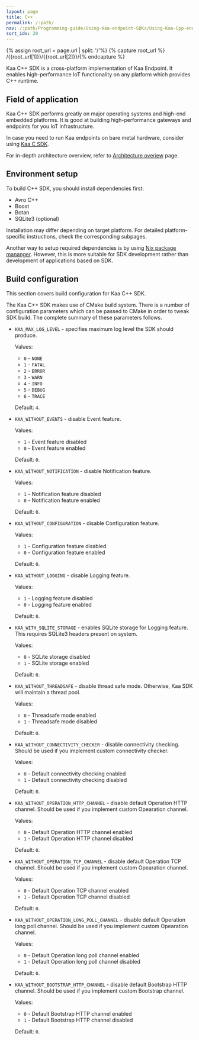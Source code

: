 ```yaml
---
layout: page
title: C++
permalink: /:path/
nav: /:path/Programming-guide/Using-Kaa-endpoint-SDKs/Using-Kaa-Cpp-endpoint-SDK
sort_idx: 20
---
```


{% assign root_url = page.url | split: '/'%}
{% capture root_url  %} /{{root_url[1]}}/{{root_url[2]}}/{% endcapture %}

Kaa C++ SDK is a cross-platform implementation of Kaa Endpoint.
It enables high-performance IoT functionality on any platform which provides C++ runtime.

## Field of application

Kaa C++ SDK performs greatly on major operating systems and high-end embedded platforms.
It is good at building high-performance gateways and endpoints for you IoT infrastructure.

In case you need to run Kaa endpoints on bare metal hardware, consider using [Kaa C SDK]({{root_url}}/Programming-guide/Using-Kaa-endpoint-SDKs/C).

For in-depth architecture overview, refer to [Architecture overiew]({{root_url}}/Customization-guide/Endpoint-SDKs/C++-SDK/Architecture-overview/) page.

## Environment setup

To build C++ SDK, you should install dependencies first:

* Avro C++
* Boost
* Botan
* SQLite3 (optional)

Installation may differ depending on target platform.
For detailed platform-specific instructions, check the corresponding subpages.

Another way to setup required dependencies is by using [Nix package mananger]({{root_url}}/Customization-guide/Endpoint-SDKs/C-SDK/Environment-setup/Nix-guide).
However, this is more suitable for SDK development rather than development of applications based on SDK.

## Build configuration

This section covers build configuration for Kaa C++ SDK.

The Kaa C++ SDK makes use of CMake build system. There is a number of configuration parameters which can be passed to CMake in order to tweak SDK build.
The complete summary of these parameters follows.

* `KAA_MAX_LOG_LEVEL` - specifies maximum log level the SDK should produce.

    Values:

    * `0` - `NONE`
    * `1` - `FATAL`
    * `2` - `ERROR`
    * `3` - `WARN`
    * `4` - `INFO`
    * `5` - `DEBUG`
    * `6` - `TRACE`

    Default: `4`.

* `KAA_WITHOUT_EVENTS` - disable Event feature.

    Values:

    * `1` - Event feature disabled
    * `0` - Event feature enabled

    Default: `0`.

* `KAA_WITHOUT_NOTIFICATION` - disable Notification feature.

    Values:

    * `1` - Notification feature disabled
    * `0` - Notification feature enabled

    Default: `0`.

* `KAA_WITHOUT_CONFIGURATION` - disable Configuration feature.

    Values:

    * `1` - Configuration feature disabled
    * `0` - Configuration feature enabled

    Default: `0`.

* `KAA_WITHOUT_LOGGING` - disable Logging feature.

    Values:

    * `1` - Logging feature disabled
    * `0` - Logging feature enabled

    Default: `0`.

* `KAA_WITH_SQLITE_STORAGE` - enables SQLite storage for Logging feature.
This requires SQLite3 headers present on system.

    Values:

    * `0` - SQLite storage disabled
    * `1` - SQLite storage enabled

    Default: `0`.

* `KAA_WITHOUT_THREADSAFE` - disable thread safe mode. Otherwise, Kaa SDK will maintain a thread pool.

    Values:

    * `0` - Threadsafe mode enabled
    * `1` - Threadsafe mode disabled
    
    Default: `0`.

* `KAA_WITHOUT_CONNECTIVITY_CHECKER` - disable connectivity checking. Should be used if you implement custom connectivity checker.
    
    Values:

    * `0` - Default connectivity checking enabled
    * `1` - Default connectivity checking disabled
    
    Default: `0`.

* `KAA_WITHOUT_OPERATION_HTTP_CHANNEL` - disable default Operation HTTP channel. Should be used if you implement custom Opearation channel.
    
    Values:

    * `0` - Default Operation HTTP channel enabled
    * `1` - Default Operation HTTP channel disabled
    
    Default: `0`.

* `KAA_WITHOUT_OPERATION_TCP_CHANNEL` - disable default Operation TCP channel. Should be used if you implement custom Opearation channel.
    
    Values:

    * `0` - Default Operation TCP channel enabled
    * `1` - Default Operation TCP channel disabled
    
    Default: `0`.

* `KAA_WITHOUT_OPERATION_LONG_POLL_CHANNEL` - disable default Operation long poll channel. Should be used if you implement custom Opearation channel.
    
    Values:

    * `0` - Default Operation long poll channel enabled
    * `1` - Default Operation long poll channel disabled
    
    Default: `0`.

* `KAA_WITHOUT_BOOTSTRAP_HTTP_CHANNEL` - disable default Bootstrap HTTP channel. Should be used if you implement custom Bootstrap channel.
    
    Values:

    * `0` - Default Bootstrap HTTP channel enabled
    * `1` - Default Bootstrap HTTP channel disabled
    
    Default: `0`.

